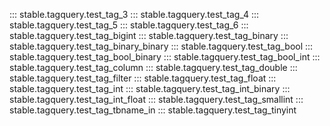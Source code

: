 ::: stable.tagquery.test_tag_3
::: stable.tagquery.test_tag_4
::: stable.tagquery.test_tag_5
::: stable.tagquery.test_tag_6
::: stable.tagquery.test_tag_bigint
::: stable.tagquery.test_tag_binary
::: stable.tagquery.test_tag_binary_binary
::: stable.tagquery.test_tag_bool
::: stable.tagquery.test_tag_bool_binary
::: stable.tagquery.test_tag_bool_int
::: stable.tagquery.test_tag_column
::: stable.tagquery.test_tag_double
::: stable.tagquery.test_tag_filter
::: stable.tagquery.test_tag_float
::: stable.tagquery.test_tag_int
::: stable.tagquery.test_tag_int_binary
::: stable.tagquery.test_tag_int_float
::: stable.tagquery.test_tag_smallint
::: stable.tagquery.test_tag_tbname_in
::: stable.tagquery.test_tag_tinyint
